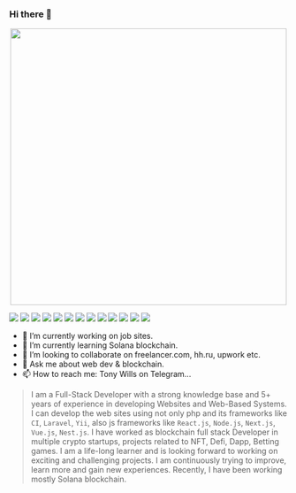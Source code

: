 ### Hi there 👋

<div id="header" align="center">
<img src="https://media.giphy.com/media/qgQUggAC3Pfv687qPC/giphy.gif" width="500"></div>


<img src="https://img.shields.io/badge/JavaScript-React-blue"> <img src="https://img.shields.io/badge/JavaScript-Vue-green"> <img src="https://img.shields.io/badge/JavaScript-Angular-red"> <img src="https://img.shields.io/badge/JavaScript-Node-green"> <img src="https://img.shields.io/badge/JavaScript-Next-brightgreen"> <img src="https://img.shields.io/badge/Python-orange"> <img src="https://img.shields.io/badge/PHP-Laravel-yellowgreen"> <img src="https://img.shields.io/badge/TypeScript-blue"> <img src="https://img.shields.io/badge/HTML&CSS-lightgrey"> <img src="https://img.shields.io/badge/Bootstrap-red"> <img src="https://img.shields.io/badge/Solidity-orange"> <img src="https://img.shields.io/badge/Solana-yellow"> <img src="https://img.shields.io/badge/MUI-orange">

- 🔭 I’m currently working on job sites.
- 🌱 I’m currently learning Solana blockchain.
- 👯 I’m looking to collaborate on freelancer.com, hh.ru, upwork etc.
- 💬 Ask me about web dev & blockchain.
- 📫 How to reach me: Tony Wills on Telegram...
<!--
- 🤔 I’m looking for help with ...
- 😄 Pronouns: ...
- ⚡ Fun fact: ...
-->


>I am a Full-Stack Developer with a strong knowledge base and 5+ years of experience in developing Websites and Web-Based Systems.
I can develop the web sites using not only php and its frameworks like `CI`, `Laravel`, `Yii`, also js frameworks like `React.js`, `Node.js`, `Next.js`, `Vue.js`, `Nest.js`.
I have worked as blockchain full stack Developer in multiple crypto startups, projects related to NFT, Defi, Dapp, Betting games.
I am a life-long learner and is looking forward to working on exciting and challenging projects. I am continuously trying to improve, learn more and gain new experiences. Recently, I have been working mostly Solana blockchain.

